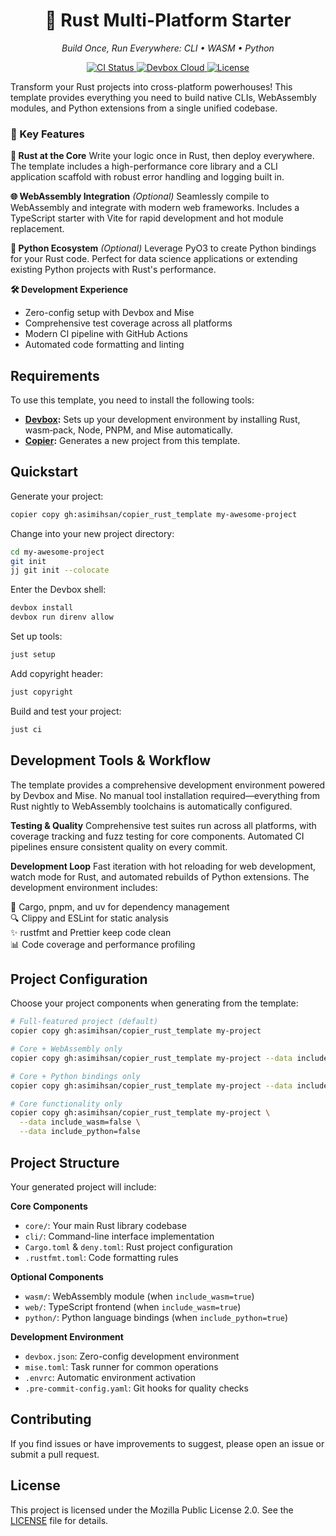<h1 align="center">🦀 Rust Multi-Platform Starter</h1>
<p align="center">
  <em>Build Once, Run Everywhere: CLI • WASM • Python</em>
</p>

<p align="center">
  <a href="https://github.com/asimihsan/copier_rust_template/actions/workflows/ci.yml">
    <img src="https://img.shields.io/github/actions/workflow/status/asimihsan/copier_rust_template/ci.yml?style=flat-square" alt="CI Status">
  </a>
  <a href="https://app.devbox.cloud/asimihsan/copier_rust_template">
    <img src="https://img.shields.io/badge/Devbox-Cloud%20Shell-blue?style=flat-square" alt="Devbox Cloud">
  </a>
  <a href="LICENSE">
    <img src="https://img.shields.io/badge/License-MPL%202.0-brightgreen.svg?style=flat-square" alt="License">
  </a>
</p>

Transform your Rust projects into cross-platform powerhouses! This template
provides everything you need to build native CLIs, WebAssembly modules, and
Python extensions from a single unified codebase.

### 🎯 Key Features

**🦀 Rust at the Core** Write your logic once in Rust, then deploy everywhere.
The template includes a high-performance core library and a CLI application
scaffold with robust error handling and logging built in.

**🌐 WebAssembly Integration** _(Optional)_ Seamlessly compile to WebAssembly
and integrate with modern web frameworks. Includes a TypeScript starter with
Vite for rapid development and hot module replacement.

**🐍 Python Ecosystem** _(Optional)_ Leverage PyO3 to create Python bindings for
your Rust code. Perfect for data science applications or extending existing
Python projects with Rust's performance.

**🛠️ Development Experience**

- Zero-config setup with Devbox and Mise
- Comprehensive test coverage across all platforms
- Modern CI pipeline with GitHub Actions
- Automated code formatting and linting

## Requirements

To use this template, you need to install the following tools:

- **[Devbox](https://www.jetify.com/docs/devbox/):** Sets up your development
  environment by installing Rust, wasm‑pack, Node, PNPM, and Mise automatically.
- **[Copier](https://copier.readthedocs.io/):** Generates a new project from
  this template.

## Quickstart

Generate your project:

```bash
copier copy gh:asimihsan/copier_rust_template my-awesome-project
```

Change into your new project directory:

```bash
cd my-awesome-project
git init
jj git init --colocate
```

Enter the Devbox shell:

```bash
devbox install
devbox run direnv allow
```

Set up tools:

```bash
just setup
```

Add copyright header:

```bash
just copyright
```

Build and test your project:

```bash
just ci
```

## Development Tools & Workflow

The template provides a comprehensive development environment powered by Devbox
and Mise. No manual tool installation required—everything from Rust nightly to
WebAssembly toolchains is automatically configured.

**Testing & Quality** Comprehensive test suites run across all platforms, with
coverage tracking and fuzz testing for core components. Automated CI pipelines
ensure consistent quality on every commit.

**Development Loop** Fast iteration with hot reloading for web development,
watch mode for Rust, and automated rebuilds of Python extensions. The
development environment includes:

🔧 Cargo, pnpm, and uv for dependency management  
🔍 Clippy and ESLint for static analysis  
✨ rustfmt and Prettier keep code clean  
📊 Code coverage and performance profiling

## Project Configuration

Choose your project components when generating from the template:

```bash
# Full-featured project (default)
copier copy gh:asimihsan/copier_rust_template my-project

# Core + WebAssembly only
copier copy gh:asimihsan/copier_rust_template my-project --data include_python=false

# Core + Python bindings only
copier copy gh:asimihsan/copier_rust_template my-project --data include_wasm=false

# Core functionality only
copier copy gh:asimihsan/copier_rust_template my-project \
  --data include_wasm=false \
  --data include_python=false
```

## Project Structure

Your generated project will include:

**Core Components**

- `core/`: Your main Rust library codebase
- `cli/`: Command-line interface implementation
- `Cargo.toml` & `deny.toml`: Rust project configuration
- `.rustfmt.toml`: Code formatting rules

**Optional Components**

- `wasm/`: WebAssembly module (when `include_wasm=true`)
- `web/`: TypeScript frontend (when `include_wasm=true`)
- `python/`: Python language bindings (when `include_python=true`)

**Development Environment**

- `devbox.json`: Zero-config development environment
- `mise.toml`: Task runner for common operations
- `.envrc`: Automatic environment activation
- `.pre-commit-config.yaml`: Git hooks for quality checks

## Contributing

If you find issues or have improvements to suggest, please open an issue or
submit a pull request.

## License

This project is licensed under the Mozilla Public License 2.0. See the
[LICENSE](LICENSE) file for details.
